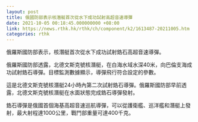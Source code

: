 ```yaml
---
layout: post
title: 俄國防部表示核潛艇首次從水下成功試射高超音速導彈
date: 2021-10-05 00:18:45.000000000 +08:00
link: https://news.rthk.hk/rthk/ch/component/k2/1613487-20211005.htm
categories: rthk
---
```


俄羅斯國防部表示，核潛艇首次從水下成功試射鋯石高超音速導彈。

俄羅斯國防部透露，北德文斯克號核潛艇，在白海水域水深40米，向巴倫支海成功試射鋯石導彈。目標監測數據顯示，導彈飛行符合設定的參數。

這是北德文斯克號核潛艇24小時內第二次試射鋯石導彈。俄羅斯國防部早前透露，北德文斯克號核潛艇在水面狀態完成鋯石導彈發射。

鋯石導彈是俄國首個海基高超音速巡航導彈，可以從護衛艦、巡洋艦和潛艇上發射，最大射程達1000公里，戰鬥部重量可達400千克。
